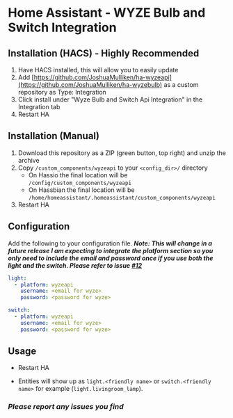 # Home Assistant - WYZE Bulb and Switch Integration

## Installation (HACS) - Highly Recommended

1. Have HACS installed, this will allow you to easily update
2. Add [https://github.com/JoshuaMulliken/ha-wyzeapi](https://github.com/JoshuaMulliken/ha-wyzebulb) as a custom repository as Type: Integration
3. Click install under "Wyze Bulb and Switch Api Integration" in the Integration tab
4. Restart HA

## Installation (Manual)

1. Download this repository as a ZIP (green button, top right) and unzip the archive
2. Copy `/custom_components/wyzeapi` to your `<config_dir>/` directory
   * On Hassio the final location will be `/config/custom_components/wyzeapi`
   * On Hassbian the final location will be `/home/homeassistant/.homeassistant/custom_components/wyzeapi`
3. Restart HA

## Configuration

Add the following to your configuration file. ***Note: This will change in a future release I am expecting to integrate the platform section so you only need to include the email and password once if you use both the light and the switch. Please refer to issue [#12](https://github.com/JoshuaMulliken/ha-wyzeapi/issues/12)***

```yaml
light:
  - platform: wyzeapi
    username: <email for wyze>
    password: <password for wyze>

switch:
  - platform: wyzeapi
    username: <email for wyze>
    password: <password for wyze>

```

## Usage

* Restart HA

* Entities will show up as `light.<friendly name>` or  `switch.<friendly name>` for example (`light.livingroom_lamp`).

### *Please report any issues you find*
